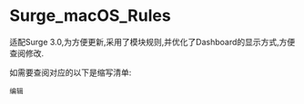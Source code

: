 # Surge_macOS_Rules

适配Surge 3.0,为方便更新,采用了模块规则,并优化了Dashboard的显示方式,方便查阅修改.

如需要查阅对应的以下是缩写清单:

```
编辑

```





